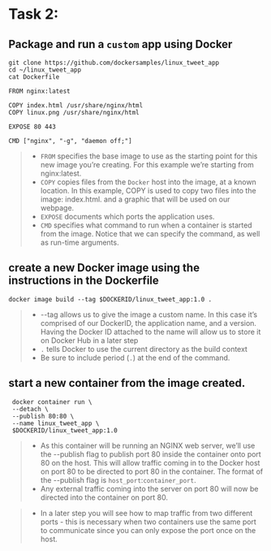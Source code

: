 # Task 2: 
## Package and run a `custom` app using Docker
```
git clone https://github.com/dockersamples/linux_tweet_app
cd ~/linux_tweet_app
cat Dockerfile
```
```
FROM nginx:latest

COPY index.html /usr/share/nginx/html
COPY linux.png /usr/share/nginx/html

EXPOSE 80 443     

CMD ["nginx", "-g", "daemon off;"]
```
> * `FROM` specifies the base image to use as the starting point for this new image you’re creating. For this example we’re starting from nginx:latest.
> * `COPY` copies files from the `Docker` host into the image, at a known location. In this example, COPY is used to copy two files into the image: index.html. and a graphic that will be used on our webpage.
> * `EXPOSE` documents which ports the application uses.
> * `CMD` specifies what command to run when a container is started from the image. Notice that we can specify the command, as well as run-time arguments.
## create a new Docker image using the instructions in the Dockerfile
```
docker image build --tag $DOCKERID/linux_tweet_app:1.0 .
```
> * --tag allows us to give the image a custom name. In this case it’s comprised of our DockerID, the application name, and a version. Having the Docker ID attached to the name will allow us to store it on Docker Hub in a later step
> * `.` tells Docker to use the current directory as the build context
> * Be sure to include period (`.`) at the end of the command.

## start a new container from the image created.
```
 docker container run \
 --detach \
 --publish 80:80 \
 --name linux_tweet_app \
 $DOCKERID/linux_tweet_app:1.0
```
> * As this container will be running an NGINX web server, we’ll use the --publish flag to publish port 80 inside the container onto port 80 on the host. This will allow traffic coming in to the Docker host on port 80 to be directed to port 80 in the container. The format of the --publish flag is `host_port`:`container_port`.
> * Any external traffic coming into the server on port 80 will now be directed into the container on port 80.

> * In a later step you will see how to map traffic from two different ports - this is necessary when two containers use the same port to communicate since you can only expose the port once on the host.

